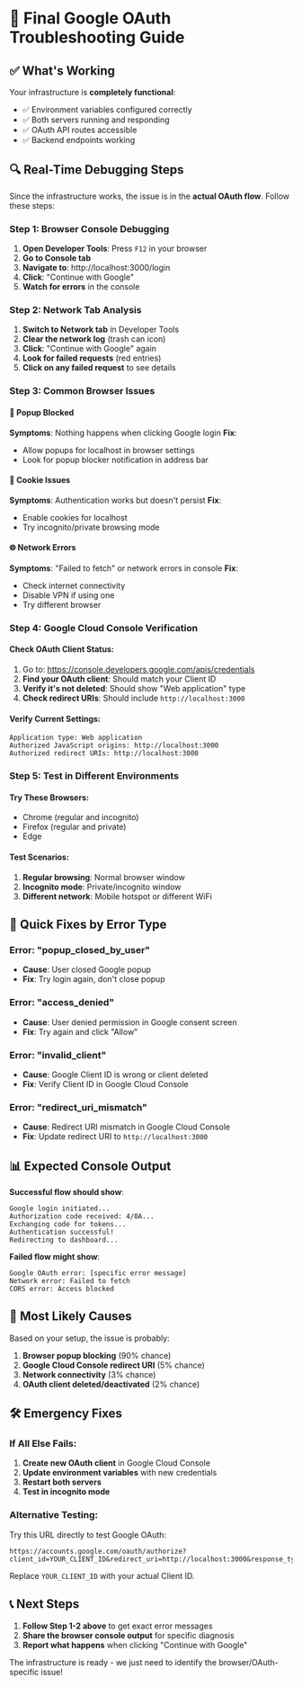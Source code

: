 # 🎯 Final Google OAuth Troubleshooting Guide

## ✅ What's Working
Your infrastructure is **completely functional**:
- ✅ Environment variables configured correctly
- ✅ Both servers running and responding
- ✅ OAuth API routes accessible
- ✅ Backend endpoints working

## 🔍 Real-Time Debugging Steps

Since the infrastructure works, the issue is in the **actual OAuth flow**. Follow these steps:

### Step 1: Browser Console Debugging
1. **Open Developer Tools**: Press `F12` in your browser
2. **Go to Console tab**
3. **Navigate to**: http://localhost:3000/login
4. **Click**: "Continue with Google"
5. **Watch for errors** in the console

### Step 2: Network Tab Analysis
1. **Switch to Network tab** in Developer Tools
2. **Clear the network log** (trash can icon)
3. **Click**: "Continue with Google" again
4. **Look for failed requests** (red entries)
5. **Click on any failed request** to see details

### Step 3: Common Browser Issues

#### 🚫 **Popup Blocked**
**Symptoms**: Nothing happens when clicking Google login
**Fix**: 
- Allow popups for localhost in browser settings
- Look for popup blocker notification in address bar

#### 🍪 **Cookie Issues**
**Symptoms**: Authentication works but doesn't persist
**Fix**: 
- Enable cookies for localhost
- Try incognito/private browsing mode

#### 🌐 **Network Errors**
**Symptoms**: "Failed to fetch" or network errors in console
**Fix**: 
- Check internet connectivity
- Disable VPN if using one
- Try different browser

### Step 4: Google Cloud Console Verification

#### Check OAuth Client Status:
1. Go to: https://console.developers.google.com/apis/credentials
2. **Find your OAuth client**: Should match your Client ID
3. **Verify it's not deleted**: Should show "Web application" type
4. **Check redirect URIs**: Should include `http://localhost:3000`

#### Verify Current Settings:
```
Application type: Web application
Authorized JavaScript origins: http://localhost:3000
Authorized redirect URIs: http://localhost:3000
```

### Step 5: Test in Different Environments

#### Try These Browsers:
- Chrome (regular and incognito)
- Firefox (regular and private)
- Edge

#### Test Scenarios:
1. **Regular browsing**: Normal browser window
2. **Incognito mode**: Private/incognito window  
3. **Different network**: Mobile hotspot or different WiFi

## 🔧 Quick Fixes by Error Type

### Error: "popup_closed_by_user"
- **Cause**: User closed Google popup
- **Fix**: Try login again, don't close popup

### Error: "access_denied" 
- **Cause**: User denied permission in Google consent screen
- **Fix**: Try again and click "Allow"

### Error: "invalid_client"
- **Cause**: Google Client ID is wrong or client deleted
- **Fix**: Verify Client ID in Google Cloud Console

### Error: "redirect_uri_mismatch"
- **Cause**: Redirect URI mismatch in Google Cloud Console
- **Fix**: Update redirect URI to `http://localhost:3000`

## 📊 Expected Console Output

**Successful flow should show**:
```
Google login initiated...
Authorization code received: 4/0A...
Exchanging code for tokens...
Authentication successful!
Redirecting to dashboard...
```

**Failed flow might show**:
```
Google OAuth error: [specific error message]
Network error: Failed to fetch
CORS error: Access blocked
```

## 🎯 Most Likely Causes

Based on your setup, the issue is probably:

1. **Browser popup blocking** (90% chance)
2. **Google Cloud Console redirect URI** (5% chance)  
3. **Network connectivity** (3% chance)
4. **OAuth client deleted/deactivated** (2% chance)

## 🛠️ Emergency Fixes

### If All Else Fails:
1. **Create new OAuth client** in Google Cloud Console
2. **Update environment variables** with new credentials
3. **Restart both servers**
4. **Test in incognito mode**

### Alternative Testing:
Try this URL directly to test Google OAuth:
```
https://accounts.google.com/oauth/authorize?client_id=YOUR_CLIENT_ID&redirect_uri=http://localhost:3000&response_type=code&scope=openid%20email%20profile
```
Replace `YOUR_CLIENT_ID` with your actual Client ID.

## 📞 Next Steps

1. **Follow Step 1-2 above** to get exact error messages
2. **Share the browser console output** for specific diagnosis
3. **Report what happens** when clicking "Continue with Google"

The infrastructure is ready - we just need to identify the browser/OAuth-specific issue!